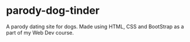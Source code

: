 # parody-dog-tinder
A parody dating site for dogs. Made using HTML, CSS and BootStrap as a part of my Web Dev course. 

